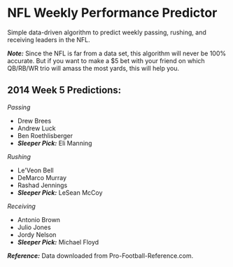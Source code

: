 NFL Weekly Performance Predictor
=========

Simple data-driven algorithm to predict weekly passing, rushing, and receiving leaders in the NFL.

***Note:*** Since the NFL is far from a data set, this algorithm will never be 100% accurate. But if you want to make a $5 bet with your friend on which QB/RB/WR trio will amass the most yards, this will help you.

## 2014 Week 5 Predictions: ##

*Passing*
- Drew Brees
- Andrew Luck
- Ben Roethlisberger
- ***Sleeper Pick:*** Eli Manning

*Rushing*
- Le'Veon Bell
- DeMarco Murray
- Rashad Jennings
- ***Sleeper Pick:*** LeSean McCoy

*Receiving*
- Antonio Brown
- Julio Jones
- Jordy Nelson
- ***Sleeper Pick:*** Michael Floyd

***Reference:*** Data downloaded from Pro-Football-Reference.com.
